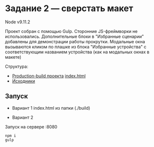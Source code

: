 # Задание 2 — сверстать макет

Node v9.11.2

Проект собран с помощью Gulp. Сторонние JS-фреймворки не использовались.
Дополнительные блоки в "Избранные сценарии" добавлены для демонстрации работы прокрутки. 
Модальные окна вызываются кликом по плашке из блока "Избранные устройства" с соответствующим названием устройства (как на модальных окнах в макете)

Структура:
- [Production-build проекта](./build)
[index.html](./build/index.html)
- [Исходники](./src)

## Запуск

- Вариант 1
index.html из папки (./build)

- Вариант 2

Запуск на сервере :8080

```
npm i
gulp
```

 


